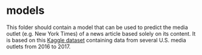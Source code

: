 # models

This folder should contain a model that can be used to predict the media 
outlet (e.g. New York Times) of a news article based solely on its content. 
It is based on this [Kaggle dataset](https://www.kaggle.com/snapcrack/all-the-news) 
containing data from several U.S. media outlets from 2016 to 2017.

